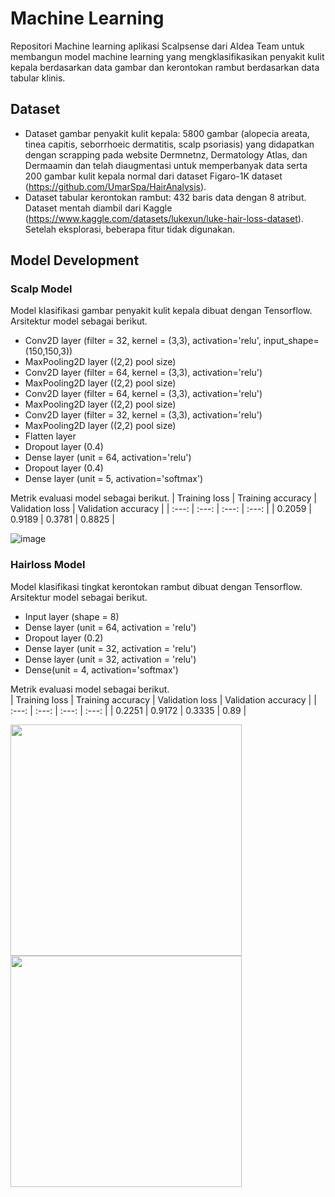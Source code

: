 # Machine Learning
Repositori Machine learning aplikasi Scalpsense dari AIdea Team untuk membangun model machine learning yang mengklasifikasikan penyakit kulit kepala berdasarkan data gambar dan kerontokan rambut berdasarkan data tabular klinis.

## Dataset
- Dataset gambar penyakit kulit kepala: 5800 gambar (alopecia areata, tinea capitis, seborrhoeic dermatitis, scalp psoriasis) yang didapatkan dengan scrapping pada website Dermnetnz, Dermatology Atlas, dan Dermaamin dan telah diaugmentasi untuk memperbanyak data serta 200 gambar kulit kepala normal dari dataset Figaro-1K dataset (https://github.com/UmarSpa/HairAnalysis). 
- Dataset tabular kerontokan rambut: 432 baris data dengan 8 atribut. Dataset mentah diambil dari Kaggle (https://www.kaggle.com/datasets/lukexun/luke-hair-loss-dataset). Setelah eksplorasi, beberapa fitur tidak digunakan.

## Model Development
### Scalp Model
Model klasifikasi gambar penyakit kulit kepala dibuat dengan Tensorflow. <br>
Arsitektur model sebagai berikut.
- Conv2D layer (filter = 32, kernel = (3,3), activation='relu', input_shape=(150,150,3))
- MaxPooling2D layer ((2,2) pool size)
- Conv2D layer (filter = 64, kernel = (3,3), activation='relu')
- MaxPooling2D layer ((2,2) pool size)
- Conv2D layer (filter = 64, kernel = (3,3), activation='relu')
- MaxPooling2D layer ((2,2) pool size)
- Conv2D layer (filter = 32, kernel = (3,3), activation='relu')
- MaxPooling2D layer ((2,2) pool size)
- Flatten layer
- Dropout layer (0.4)
- Dense layer (unit = 64, activation='relu')
- Dropout layer (0.4)
- Dense layer (unit = 5, activation='softmax')

Metrik evaluasi model sebagai berikut.
| Training loss | Training accuracy | Validation loss | Validation accuracy |
| :---: | :---: | :---: | :---: |
| 0.2059 | 0.9189 | 0.3781 | 0.8825 |

![image](https://github.com/Compfest-AIdea/machine-learning/assets/96944447/b486eeac-6465-47b5-b8a1-6715de6c956b)

### Hairloss Model
Model klasifikasi tingkat kerontokan rambut dibuat dengan Tensorflow. <br>
Arsitektur model sebagai berikut.
- Input layer (shape = 8)
- Dense layer (unit = 64, activation = 'relu')
- Dropout layer (0.2)
- Dense layer (unit = 32, activation = 'relu')
- Dense layer (unit = 32, activation = 'relu')
- Dense(unit = 4, activation='softmax')

Metrik evaluasi model sebagai berikut. <br>
| Training loss | Training accuracy | Validation loss | Validation accuracy |
| :---: | :---: | :---: | :---: |
| 0.2251 | 0.9172 | 0.3335 | 0.89 |

<img src="https://github.com/Compfest-AIdea/machine-learning/assets/96944447/897a2ab4-8eff-47be-9b89-5324e8b613d0" width="370" />
<img src="https://github.com/Compfest-AIdea/machine-learning/assets/96944447/e5d4b179-9d55-4ba7-a2a7-5af521d8d9f2" width="370" />
